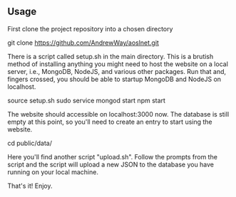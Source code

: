 ## Usage

First clone the project repository into a chosen directory

git clone https://github.com/AndrewWay/aoslnet.git

There is a script called setup.sh in the main directory. This is a brutish method of installing anything you might need to host the website on a local server, i.e., MongoDB, NodeJS, and various other packages. Run that and, fingers crossed, you should be able to startup MongoDB and NodeJS on localhost. 

source setup.sh
sudo service mongod start
npm start

The website should accessible on localhost:3000 now. The database is still empty at this point, so you'll need to create an entry to start using the website. 

cd public/data/

Here you'll find another script "upload.sh". Follow the prompts from the script and the script will upload a new JSON to the database you have running on your local machine. 

That's it! Enjoy.

